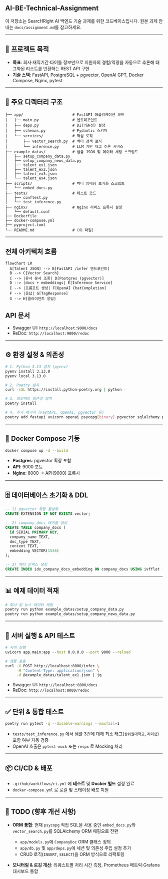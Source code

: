 ## AI-BE-Technical-Assignment

이 저장소는 SearcHRight AI 백엔드 기술 과제를 위한 코드베이스입니다.
원본 과제 안내는 `docs/assignment.md`를 참고하세요.

---

## 🚀 프로젝트 목적

* **목표**: 회사·재직기간·타이틀 정보만으로 지원자의 경험/역량을 자동으로 추론해 태그화된 리스트를 반환하는 REST API 구현
* **기술 스택**: FastAPI, PostgreSQL + pgvector, OpenAI GPT, Docker Compose, Nginx, pytest

---

## 📂 주요 디렉터리 구조

```
├── app/                      # FastAPI 애플리케이션 코드
│   ├── main.py               # 엔트리포인트
│   ├── deps.py               # DI(의존성) 설정
│   ├── schemas.py            # Pydantic 스키마
│   └── services/             # 핵심 로직
│       ├── vector_search.py  # 벡터 검색 로직
│       └── inference.py      # LLM 기반 태그 추론 서비스
├── example_datas/            # 샘플 JSON 및 데이터 세팅 스크립트
│   ├── setup_company_data.py
│   ├── setup_company_news_data.py
│   ├── talent_ex1.json
│   ├── talent_ex2.json
│   ├── talent_ex3.json
│   └── talent_ex4.json
├── scripts/                  # 벡터 임베딩 초기화 스크립트
│   └── embed_docs.py
├── tests/                    # 테스트 코드
│   ├── conftest.py
│   └── test_inference.py
├── nginx/                    # Nginx 리버스 프록시 설정
│   └── default.conf
├── Dockerfile
├── docker-compose.yml
├── pyproject.toml
└── README.md                 # (이 파일)
```

---

## 전체 아키텍처 흐름

```mermaid
flowchart LR
  A[Talent JSON] --> B[FastAPI /infer 엔드포인트]
  B --> C{Vector Search}
  C --> |유사 문서 조회| D[Postgres (pgvector)]
  D --> |docs + embeddings| E[Inference Service]
  E --> |프롬프트 생성| F[OpenAI ChatCompletion]
  F --> |응답| G[TagResponse]
  G --> H[클라이언트 응답]
```

## API 문서

* Swagger UI: `http://localhost:9000/docs`
* ReDoc:        `http://localhost:9000/redoc`

---

## ⚙️ 환경 설정 & 의존성

```bash
# 1. Python 3.13 설치 (pyenv)
pyenv install 3.13.0
pyenv local 3.13.0

# 2. Poetry 설치
curl -sSL https://install.python-poetry.org | python -

# 3. 프로젝트 의존성 설치
poetry install

# 4. 추가 패키지 (FastAPI, OpenAI, pgvector 등)
poetry add fastapi uvicorn openai psycopg[binary] pgvector sqlalchemy pytest pytest-asyncio httpx pytest-mock respx
```

---

## 🐳 Docker Compose 기동

```bash
docker compose up -d --build
```

* **Postgres**: pgvector 확장 포함
* **API**: 9000 포트
* **Nginx**: 8000 → API(9000) 프록시

---

## 🗄️ 데이터베이스 초기화 & DDL

```sql
-- 1) pgvector 확장 활성화
CREATE EXTENSION IF NOT EXISTS vector;

-- 2) company_docs 테이블 생성
CREATE TABLE company_docs (
  id SERIAL PRIMARY KEY,
  company_name TEXT,
  doc_type TEXT,
  content TEXT,
  embedding VECTOR(1536)
);

-- 3) 벡터 인덱스 생성
CREATE INDEX idx_company_docs_embedding ON company_docs USING ivfflat (embedding vector_cosine_ops);
```

---

## 📊 예제 데이터 적재

```bash
# 회사 및 뉴스 데이터 세팅
poetry run python example_datas/setup_company_data.py
poetry run python example_datas/setup_company_news_data.py
```

---

## 🚀 서버 실행 & API 테스트

```bash
# 서버 실행
uvicorn app.main:app --host 0.0.0.0 --port 9000 --reload

# 샘플 호출
curl -X POST http://localhost:8000/infer \
     -H "Content-Type: application/json" \
     -d @example_datas/talent_ex1.json | jq
```

* Swagger UI: `http://localhost:8000/docs`
* ReDoc:        `http://localhost:8000/redoc`

---

## ✅ 단위 & 통합 테스트

```bash
poetry run pytest -q --disable-warnings --maxfail=1
```

* `tests/test_inference.py` 에서 샘플 3건에 대해 최소 태그(`상위권대학교`, `리더쉽`) 포함 여부 자동 검증
* OpenAI 호출은 `pytest-mock` 또는 `respx` 로 Mocking 처리

---

## 📦 CI/CD & 배포

* `.github/workflows/ci.yml` 에 **테스트** 및 **Docker 빌드** 설정 완료
* `docker-compose.yml` 로 로컬 및 스테이징 배포 지원

---

## 🚧 TODO (향후 개선 사항)

* **ORM 통합**: 현재 `psycopg` 직접 SQL을 사용 중인 `embed_docs.py`와 `vector_search.py`를 SQLAlchemy ORM 매핑으로 전환

  * `app/models.py`에 `CompanyDoc` ORM 클래스 정의
  * `app/db.py` 및 `app/deps.py`에 세션 및 의존성 주입 설정 추가
  * CRUD 로직(`INSERT`, `SELECT`)을 ORM 방식으로 리팩토링
* **모니터링 & 로깅 개선**: 리퀘스트별 처리 시간 측정, Prometheus 메트릭·Grafana 대시보드 통합

